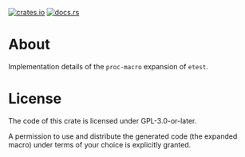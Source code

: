 [![crates.io][crates-badge]][crates-url]
[![docs.rs][docs-badge]][docs-url]

[crates-badge]:    https://img.shields.io/crates/v/etest-impl.svg
[crates-url]:      https://crates.io/crates/etest-impl
[docs-badge]:      https://img.shields.io/docsrs/etest-impl/latest
[docs-url]:        https://docs.rs/etest-impl/latest/etest-impl/index.html

# About

Implementation details of the `proc-macro` expansion of `etest`.


# License

The code of this crate is licensed under GPL-3.0-or-later.

A permission to use and distribute the generated code (the expanded
macro) under terms of your choice is explicitly granted.
